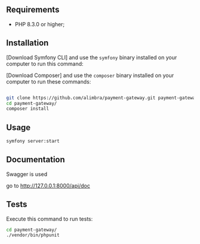 
Requirements
------------

* PHP 8.3.0 or higher;

Installation
------------
[Download Symfony CLI] and use the `symfony` binary installed
on your computer to run this command:

[Download Composer] and use the `composer` binary installed
on your computer to run these commands:

```bash

git clone https://github.com/alimbra/payment-gateway.git payment-gateway
cd payment-gateway/
composer install
```

Usage
-----
```bash
symfony server:start
```

Documentation
-----
Swagger is used

go to http://127.0.0.1:8000/api/doc

Tests
-----

Execute this command to run tests:

```bash
cd payment-gateway/
./vendor/bin/phpunit
```